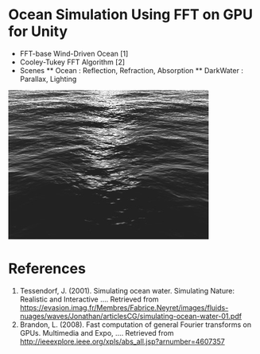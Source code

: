 Ocean Simulation Using FFT on GPU for Unity
========
* FFT-base Wind-Driven Ocean [1]
* Cooley-Tukey FFT Algorithm [2]
* Scenes
** Ocean : Reflection, Refraction, Absorption
** DarkWater : Parallax, Lighting

[![ScreenShot](Img/ScreenShot01.jpg)](https://vimeo.com/113480694)

# References
1. Tessendorf, J. (2001). Simulating ocean water. Simulating Nature: Realistic and Interactive …. Retrieved from https://evasion.imag.fr/Membres/Fabrice.Neyret/images/fluids-nuages/waves/Jonathan/articlesCG/simulating-ocean-water-01.pdf
2. Brandon, L. (2008). Fast computation of general Fourier transforms on GPUs. Multimedia and Expo, …. Retrieved from http://ieeexplore.ieee.org/xpls/abs_all.jsp?arnumber=4607357
